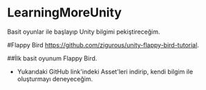 # LearningMoreUnity
Basit oyunlar ile başlayıp Unity bilgimi pekiştireceğim.

#Flappy Bird
https://github.com/zigurous/unity-flappy-bird-tutorial.


##İlk basit oyunum Flappy Bird.
- Yukarıdaki GitHub link'indeki Asset'leri indirip, kendi bilgim ile oluşturmayı deneyeceğim.


